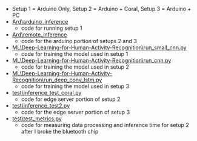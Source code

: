 * Setup 1 = Arduino Only, Setup 2 = Arduino + Coral, Setup 3 = Arduino + PC
* [Ard\arduino_inference](Project\Project\Ard\arduino_inference)
  * code for running setup 1
* [Ard\remote_inference](Project\Project\Ard\remote_inference)
  * code for the arduino portion of setups 2 and 3
* [ML\Deep-Learning-for-Human-Activity-Recognition\run_small_cnn.py](Project\ML\Deep-Learning-for-Human-Activity-Recognition\run_small_cnn.py)
  * code for training the model used in setup 1
* [ML\Deep-Learning-for-Human-Activity-Recognition\run_cnn.py](Project\ML\Deep-Learning-for-Human-Activity-Recognition\run_cnn.py)
  * code for training the model used in setup 2
* [ML\Deep-Learning-for-Human-Activity-Recognition\run_deep_conv_lstm.py](Project\ML\Deep-Learning-for-Human-Activity-Recognition\run_deep_conv_lstm.py)
  * code for training the model used in setup 3
* [test\inference_test_coral.py](Project\test\inference_test_coral.py)
  * code for edge server portion of setup 2
* [test\inference_test2.py](Project\test\inference_test2.py)
  * code for the edge server portion of setup 3
* [test\test_metrics.py](Project\test\test_metrics.py)
  * code for measuring data processing and inference time for setup 2 after I broke the bluetooth chip